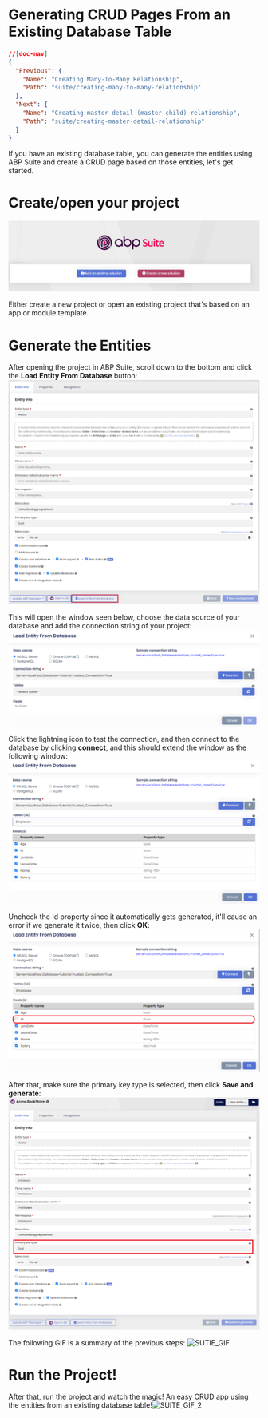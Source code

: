 # Generating CRUD Pages From an Existing Database Table

````json
//[doc-nav]
{
  "Previous": {
    "Name": "Creating Many-To-Many Relationship",
    "Path": "suite/creating-many-to-many-relationship"
  },
  "Next": {
    "Name": "Creating master-detail (master-child) relationship",
    "Path": "suite/creating-master-detail-relationship"
  }
}
````

If you have an existing database table, you can generate the entities using ABP Suite and create a CRUD page based on those entities, let's get started.

# Create/open your project

![abpsuite](../images/abpsuite.png)

Either create a new project or open an existing project that's based on an app or module template.

# Generate the Entities

After opening the project in ABP Suite, scroll down to the bottom and click the **Load Entity From Database** button:![abpsuite2](../images/abpsuite2.8.1.png)


This will open the window seen below, choose the data source of your database and add the connection string of your project:![abpsuite3](../images/abpsuite3.png)


Click the lightning icon to test the connection, and then connect to the database by clicking **connect**, and this should extend the window as the following window:![abpsuite4](../images/abpsuite4.png)


Uncheck the Id property since it automatically gets generated, it'll cause an error if we generate it twice, then click **OK**:![abpsuite5](../images/abpsuite5.png)


After that, make sure the primary key type is selected, then click **Save and generate**:![abpsuite6](../images/abpsuite6.8.1.png)


The following GIF is a summary of the previous steps: ![SUTIE_GIF](../images/SUTIE_GIF.gif)

# Run the Project!

After that, run the project and watch the magic! An easy CRUD app using the entities from an existing database table!![SUITE_GIF_2](../images/SUITE_GIF_2.gif)
